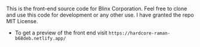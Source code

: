 This is the front-end source code for Blinx Corporation. Feel free to clone and use this code for development or any other use. I have granted the repo MIT License.
- To get a preview of the front end visit ``` https://hardcore-raman-b68deb.netlify.app/ ```
